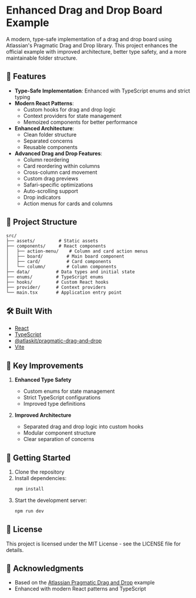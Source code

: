 # Enhanced Drag and Drop Board Example

A modern, type-safe implementation of a drag and drop board using Atlassian's Pragmatic Drag and Drop library. This project enhances the official example with improved architecture, better type safety, and a more maintainable folder structure.

## 🚀 Features

- **Type-Safe Implementation**: Enhanced with TypeScript enums and strict typing
- **Modern React Patterns**:
  - Custom hooks for drag and drop logic
  - Context providers for state management
  - Memoized components for better performance
- **Enhanced Architecture**:
  - Clean folder structure
  - Separated concerns
  - Reusable components
- **Advanced Drag and Drop Features**:
  - Column reordering
  - Card reordering within columns
  - Cross-column card movement
  - Custom drag previews
  - Safari-specific optimizations
  - Auto-scrolling support
  - Drop indicators
  - Action menus for cards and columns

## 📁 Project Structure

```
src/
├── assets/         # Static assets
├── components/     # React components
│   ├── action-menu/    # Column and card action menus
│   ├── board/         # Main board component
│   ├── card/          # Card components
│   └── column/        # Column components
├── data/          # Data types and initial state
├── enums/         # TypeScript enums
├── hooks/         # Custom React hooks
├── provider/      # Context providers
└── main.tsx       # Application entry point
```

## 🛠️ Built With

- [React](https://reactjs.org/)
- [TypeScript](https://www.typescriptlang.org/)
- [@atlaskit/pragmatic-drag-and-drop](https://bitbucket.org/atlassian/pragmatic-drag-and-drop)
- [Vite](https://vitejs.dev/)

## 🎯 Key Improvements

1. **Enhanced Type Safety**

   - Custom enums for state management
   - Strict TypeScript configurations
   - Improved type definitions

2. **Improved Architecture**

   - Separated drag and drop logic into custom hooks
   - Modular component structure
   - Clear separation of concerns

## 🚀 Getting Started

1. Clone the repository
2. Install dependencies:
   ```bash
   npm install
   ```
3. Start the development server:
   ```bash
   npm run dev
   ```

## 📝 License

This project is licensed under the MIT License - see the LICENSE file for details.

## 🙏 Acknowledgments

- Based on the [Atlassian Pragmatic Drag and Drop](https://codesandbox.io/p/sandbox/mfrksf?file=%2Fexample.tsx) example
- Enhanced with modern React patterns and TypeScript
